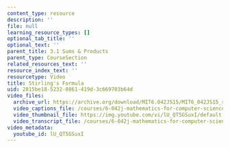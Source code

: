 ```yaml
---
content_type: resource
description: ''
file: null
learning_resource_types: []
optional_tab_title: ''
optional_text: ''
parent_title: 3.1 Sums & Products
parent_type: CourseSection
related_resources_text: ''
resource_index_text: ''
resourcetype: Video
title: Stirling's Formula
uid: 2815be18-5232-0861-419d-3c669703b64d
video_files:
  archive_url: https://archive.org/download/MIT6.042JS15/MIT6_042JS15_stirling_video_ipod.mp4
  video_captions_file: /courses/6-042j-mathematics-for-computer-science-spring-2015/75582e82b90a5103a741cb9317ce0ec9_lU_QT5GSuxI.vtt
  video_thumbnail_file: https://img.youtube.com/vi/lU_QT5GSuxI/default.jpg
  video_transcript_file: /courses/6-042j-mathematics-for-computer-science-spring-2015/08a560bb7b3a14d52db27e5ea5a295a4_lU_QT5GSuxI.pdf
video_metadata:
  youtube_id: lU_QT5GSuxI
---
```

